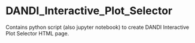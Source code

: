# DANDI_Interactive_Plot_Selector
Contains python script (also jupyter notebook) to create DANDI Interactive Plot Selector HTML page.

